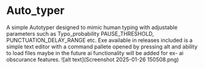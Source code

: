 # Auto_typer
A simple Autotyper designed to mimic human typing with adjustable parameters such as Typo_probability PAUSE_THRESHOLD, PUNCTUATION_DELAY_RANGE etc. Exe available in releases included is a simple text editor with a command pallete opened by pressing alt and ability to load files maybe in the future ai functionality will be added for ex- ai obscurance features.
![alt text](Screenshot 2025-01-26 150508.png)

